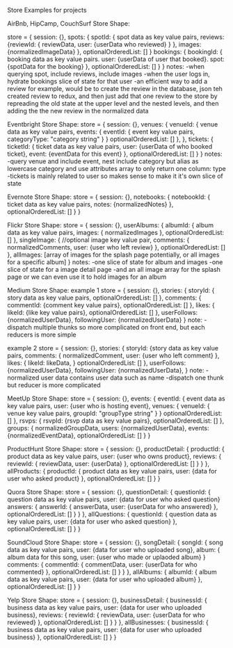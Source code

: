 Store Examples for projects

AirBnb, HipCamp, CouchSurf Store Shape:
<!-- store = {
    session: {},
    spots: {
        ...normalizedData, optionalOrderedList: []
        },
    reviewsForOneSpot: {
        ...normalizedData, optionalOrderedList: []
        },
    bookings: {
        ...normalizedData, optionalOrderedList: []
        },
    images: {
        ...normalizedData, optionalOrderedList: []
        }
} -->
store = {
    session: {},
    spots: {
        spotId: {
            spot data as key value pairs,
            reviews:{reviewId: {
                        reviewData,
                        user: {userData who reviewed}
                    }
            },
            images: {normalizedImageData}
        },
        optionalOrderedList: []
    }
    bookings: {
        bookingId: {
            booking data as key value pairs.
            user: {userData of user that booked}.
            spot: {spotData for the booking}
        },
        optionalOrderedList: []
    }
}
notes:
-when querying spot, include reviews, include images
-when the user logs in, hydrate bookings slice of state for that user
-an efficient way to add a review for example, would be to create the review in the database, json teh created review to redux, and then just add that one review to the store by repreading the old state at the upper level and the nested levels, and then adding the the new review in the normalized data


Eventbright Store Shape:
store = {
    session: {},
    venues: {
        venueId: {
            venue data as key value pairs,
            events: {
                eventId: {
                    event key value pairs,
                    categoryType: "category string"
                }
            }
        optionalOrderedList: []
        },
    },
    tickets: {
        ticketId: {
            ticket data as key value pairs,
            user: {userData of who booked ticket},
            event: {eventData for this event}
        },
        optionalOrderedList: []
    }
}
notes:
-query venue and include event, nest include category but alias as lowercase category and use attributes array to only return one column: type
-tickets is mainly related to user so makes sense to make it it's own slice of state


Evernote Store Shape:
store = {
    session: {},
    notebooks: {
        notebookId: {
            ticket data as key value pairs,
            notes: {normalizedNotes}
        },
        optionalOrderedList: []
    }
}


Flickr Store Shape:
store = {
    session: {},
    userAlbums: {
        albumId: {
            album data as key value pairs,
            images: { normalizedImages },
            optionalOrderedList: []
        },
    singleImage: { //optional
            image key value pair,
            comments: {
                normalizedComments,
                user: {user who left review}
            },
            optionalOrderedList: []
        },
    allImages: [array of images for the splash page potentially, or all images for a specific album]
}
notes:
-one slice of state for album and images
-one slice of state for a image detail page
-and an all image array for the splash page or we can even use it to hold images for an album


Medium Store Shape:
example 1
store = {
    session: {},
    stories: {
        storyId: {
            story data as key value pairs,
            optionalOrderedList: []
        },
    comments: {
        commentId: {comment key value pairs},
        optionalOrderedList: []
     },
    likes: {
        likeId: {like key value pairs},
        optionalOrderedList: []
        },
    userFollows: {normalizedUserData},
    followingUser: {normalizedUserData}
}
note:
-dispatch multiple thunks so more complicated on front end, but each reducers is more simple

example 2
store = {
    session: {},
    stories: {
        storyId: {story data as key value pairs,
        comments: {
                normalizedComment,
                user: {user who left comment}
            },
        likes: {
            likeId: likeData,
        }
        optionalOrderedList: []
        },
    userFollows: {normalizedUserData},
    followingUser: {normalizedUserData},
}
note:
-normalized user data contains user data such as name
-dispatch one thunk but reducer is more complicated

MeetUp Store Shape:
store = {
    session: {},
    events: {
        eventId: {
            event data as key value pairs,
            user: {user who is hosting event},
            venues: {
                venueId: {
                    venue key value pairs,
                    groupId: "groupType string"
                }
            }
        optionalOrderedList: []
        },
    rsvps: {
        rsvpId: {rsvp data as key value pairs},
        optionalOrderedList: []
        },
    groups: {
        normalizedGroupData,
        users: {normalizedUserData},
        events: {normalizedEventData},
        optionalOrderedList: []
        }
}


ProductHunt Store Shape:
store = {
    session: {},
    productDetail: {
        productId: {
                product data as key value pairs,
                user: {user who owns product},
                reviews: {
                    reviewId: {
                            reviewData,
                            user: {userData}
                    },
                    optionalOrderedList: []
                }
        }
    },
    allProducts: {
        productId: {
            product data as key value pairs,
            user: {data for user who asked product}
        },
        optionalOrderedList: []
    }
}


Quora Store Shape:
store = {
    session: {},
    questionDetail: {
        questionId: {
                question data as key value pairs,
                user: {data for user who asked question}
                answers: {
                    answerId: {
                            answerData,
                            user: {userData for who answered}
                    },
                    optionalOrderedList: []
                }
        }
    },
    allQuestions: {
        questionId: {
            question data as key value pairs,
            user: {data for user who asked question}
        },
        optionalOrderedList: []
    }
}


SoundCloud Store Shape:
store = {
    session: {},
    songDetail: {
        songId: {
                song data as key value pairs,
                user: {data for user who uploaded song},
                album: {
                    album data for this song,
                    user: {user who made or uplaoded album}
                }
                comments: {
                    commentId: {
                            commentData,
                            user: {userData for who commented}
                    },
                    optionalOrderedList: []
                }
        }
    },
    allAlbums: {
        albumId: {
            album data as key value pairs,
            user: {data for user who uploaded album}
        },
        optionalOrderedList: []
    }
}


Yelp Store Shape:
store = {
    session: {},
    businessDetail: {
        businessId: {
                business data as key value pairs,
                user: {data for user who uploaded business},
                reviews: {
                    reviewId: {
                            reviewData,
                            user: {userData for who reviewed}
                    },
                    optionalOrderedList: []
                }
        }
    },
    allBusinesses: {
        businessId: {
            business data as key value pairs,
            user: {data for user who uploaded business}
        },
        optionalOrderedList: []
    }
}
